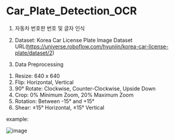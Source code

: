 # Car_Plate_Detection_OCR

1. 자동차 번호판 번호 및 글자 인식

2. Dataset: Korea Car License Plate Image Dataset URL(https://universe.roboflow.com/hyunjin/korea-car-license-plate/dataset/2)

3. Data Preprocessing

1) Resize: 640 x 640
2) Flip: Horizontal, Vertical
3) 90° Rotate: Clockwise, Counter-Clockwise, Upside Down
4) Crop: 0% Minimum Zoom, 20% Maximum Zoom
5) Rotation: Between -15° and +15°
6) Shear: ±15° Horizontal, ±15° Vertical

example:

![image](https://github.com/ssuzzang/Car_Plate_Detection_OCR/assets/97435321/3c120df8-eb11-4aba-beb9-db7e4e484f5f)
